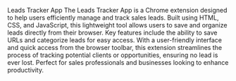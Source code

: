 Leads Tracker App
The Leads Tracker App is a Chrome extension designed to help users efficiently manage and track sales leads. Built using HTML, CSS, and JavaScript, this lightweight tool allows users to save and organize leads directly from their browser. Key features include the ability to save URLs and categorize leads for easy access. With a user-friendly interface and quick access from the browser toolbar, this extension streamlines the process of tracking potential clients or opportunities, ensuring no lead is ever lost. Perfect for sales professionals and businesses looking to enhance productivity.
